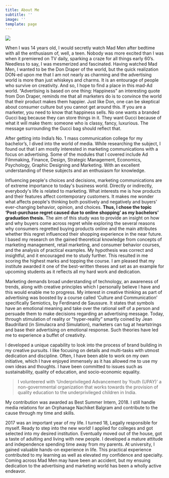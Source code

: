 ```yaml
---
title: About Me
subtitle: ''
image: ''
template: page
---
```

![](/images/nikita-2.jfif)

When I was 14 years old, I would secretly watch Mad Men after bedtime with all the enthusiasm of, well, a teen. Nobody was more excited than I was when it premiered on TV daily, sparking a craze for all things early 60’s. Needless to say, I was mesmerized and fascinated. Having watched Mad Men, I wanted to be the Don Draper of the world, but the quick realization DON-ed upon me that I am not nearly as charming and the advertising world is more than just whiskeys and charms. It is an entourage of people who survive on creativity. And so, I hope to find a place in this mad-Ad world. “Advertising is based on one thing: Happiness” an interesting quote from Don Draper, reminds me that all marketers do is to convince the world that their product makes them happier. Just like Don, one can be skeptical about consumer culture but you cannot get around this. If you are a marketer, you need to know that happiness sells. No one wants a branded Gucci bag because they can store things in it. They want Gucci because of what it will make them: someone who is classy, fancy, luxurious. The message surrounding the Gucci bag should reflect that.

After getting into India’s No. 1 mass communication college for my bachelor’s, I dived into the world of media. While researching the subject, I found out that I am mostly interested in marketing communications with a focus on advertising. Some of the modules that I covered include Ad Filmmaking, Finance, Design, Strategic Management, Economics, Psychology, Graphic Designing and Marketing. With an excellent understanding of these subjects and an enthusiasm for knowledge.

Influencing people's choices and decisions, marketing communications are of extreme importance to today's business world. Directly or indirectly, everybody's life is related to marketing. What interests me is how products and their features affect contemporary customers. It makes me wonder what affects people's thinking both positively and negatively and buyers' ever-changing behavior, opinion, and choices. **Thus, I chose the topic ‘Post-purchase regret caused due to online shopping’ as my bachelors’ graduation thesis.** The aim of this study was to provide an insight on how and why buyers come across regret while exploring the several reasons why consumers regretted buying products online and the main attributes whether this regret influenced their shopping experience in the near future. I based my research on the gained theoretical knowledge from concepts of marketing management, retail marketing, and consumer behavior courses, and the analysis of practical examples. My hypothesis was correct and insightful, and it encouraged me to study further. This resulted in me scoring the highest marks and topping the course. I am pleased that my institute awarded it one of the best-written theses and set as an example for upcoming students as it reflects all my hard work and dedication.

Marketing demands broad understanding of technology, an awareness of trends, along with creative principles which I personally believe I have and this would enable me to progress. My interest in creative thinking as part of advertising was boosted by a course called ‘Culture and Communication’ specifically Semiotics, by Ferdinand de Saussure. It states that symbols have an emotional meaning and take over the rational self of a person and persuade them to make decisions regarding an advertising message. Today, through stimulation of reality or "hyper-reality” smartly coined by Jean Baudrillard (in Simulacra and Simulation), marketers can tug at heartstrings and base their advertising on emotional response. Such theories have led me to experience a buffet of creativity.

I developed a unique capability to look into the process of brand building in my creative pursuits. I like focusing on details and multi-tasks with utmost dedication and discipline. Often, I have been able to work on my own initiative, which I have enjoyed immensely as it has allowed me to use my own ideas and thoughts. I have been committed to issues such as sustainability, quality of education, and socio-economic equality. 

> I volunteered with ‘Underprivileged Advancement by Youth (UPAY)’ a non-governmental organization that works towards the provision of quality education to the underprivileged children in India.

My contribution was awarded as Best Summer Intern, 2018. I still handle media relations for an Orphanage Nachiket Balgram and contribute to the cause through my time and skills.

2017 was an important year of my life. I turned 18, Legally responsible for myself. Ready to step into the new world! I applied for colleges and got selected into my desired institution. Eventually moved out of the house, got a taste of adulting and living with new people. I developed a mature attitude and independence spending time away from my parents. At university, I gained valuable hands-on experience in life. This practical experience contributed to my learning as well as elevated my confidence and specialty. Coming across Mad Men may have been an accident, but my ensuing dedication to the advertising and marketing world has been a wholly active endeavor.
